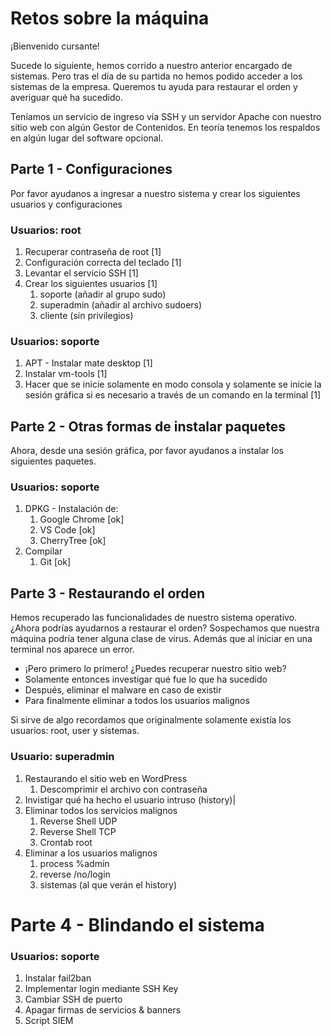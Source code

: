 # Retos sobre la máquina

¡Bienvenido cursante!

Sucede lo siguiente, hemos corrido a nuestro anterior encargado de sistemas.
Pero tras el día de su partida no hemos podido acceder a los sistemas de la empresa.
Queremos tu ayuda para restaurar el orden y averiguar qué ha sucedido.

Teníamos un servicio de ingreso vía SSH y un servidor Apache con nuestro sitio web con algún Gestor de Contenidos.
En teoría tenemos los respaldos en algún lugar del software opcional.

## Parte 1 - Configuraciones 
Por favor ayudanos a ingresar a nuestro sistema y crear los siguientes usuarios y configuraciones
### Usuarios: root
1. Recuperar contraseña de root [1]
1. Configuración correcta del teclado [1]
1. Levantar el servicio SSH [1]
1. Crear los siguientes usuarios [1]
	1. soporte (añadir al grupo sudo)
	1. superadmin (añadir al archivo sudoers)
	1. cliente (sin privilegios)
### Usuarios: soporte
1. APT - Instalar mate desktop [1]
1. Instalar vm-tools [1]
1. Hacer que se inicie solamente en modo consola y solamente se inicie la sesión gráfica si es necesario a través de un comando en la terminal [1]

## Parte 2 - Otras formas de instalar paquetes
Ahora, desde una sesión gráfica, por favor ayudanos a instalar los siguientes paquetes.
### Usuarios: soporte
1. DPKG - Instalación de:
	1. Google Chrome [ok]
	1. VS Code [ok]
	1. CherryTree [ok]
1. Compilar 
	1. Git [ok]

## Parte 3 - Restaurando el orden
Hemos recuperado las funcionalidades de nuestro sistema operativo. ¿Ahora podrías ayudarnos a restaurar el orden?
Sospechamos que nuestra máquina podría tener alguna clase de virus. Además que al iniciar en una terminal nos aparece un error.
+ ¡Pero primero lo primero! ¿Puedes recuperar nuestro sitio web?
+ Solamente entonces investigar qué fue lo que ha sucedido
+ Después, eliminar el malware en caso de existir
+ Para finalmente eliminar a todos los usuarios malignos

Si sirve de algo recordamos que originalmente solamente existía los usuarios: root, user y sistemas.

### Usuario: superadmin
1. Restaurando el sitio web en WordPress
	1. Descomprimir el archivo con contraseña
1. Invistigar qué ha hecho el usuario intruso (history)|
1. Eliminar todos los servicios malignos
	1. Reverse Shell UDP
	1. Reverse Shell TCP
	1. Crontab root
1. Eliminar a los usuarios malignos
	1. process %admin
	1. reverse /no/login
	1. sistemas (al que verán el history)

# Parte 4 - Blindando el sistema
### Usuarios: soporte
1. Instalar fail2ban
1. Implementar login mediante SSH Key
1. Cambiar SSH de puerto
1. Apagar firmas de servicios & banners
1. Script SIEM